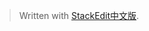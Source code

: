


> Written with [StackEdit中文版](https://stackedit.cn/).
<!--stackedit_data:
eyJoaXN0b3J5IjpbNDQwOTA1NjE5LC0yMDg4NzQ2NjEyXX0=
-->